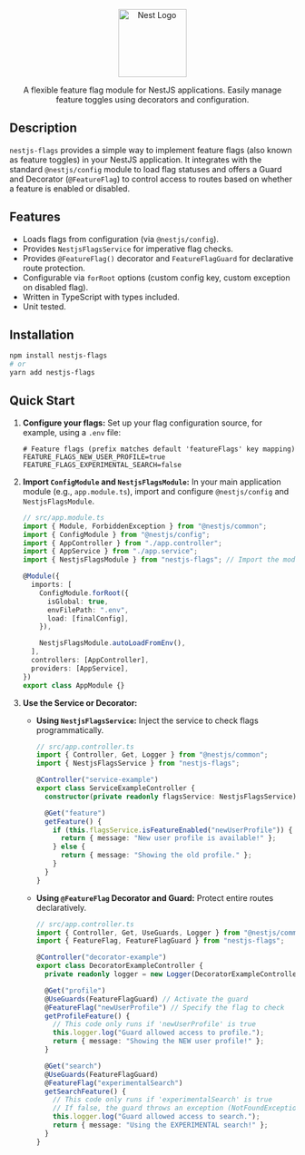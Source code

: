 <p align="center">
  <a href="http://nestjs.com/" target="blank"><img src="https://nestjs.com/img/logo-small.svg" width="120" alt="Nest Logo" /></a>

  <p align="center">
    A flexible feature flag module for NestJS applications. Easily manage feature toggles using decorators and configuration.
  </p>
</p>

## Description

`nestjs-flags` provides a simple way to implement feature flags (also known as feature toggles) in your NestJS application. It integrates with the standard `@nestjs/config` module to load flag statuses and offers a Guard and Decorator (`@FeatureFlag`) to control access to routes based on whether a feature is enabled or disabled.

## Features

- Loads flags from configuration (via `@nestjs/config`).
- Provides `NestjsFlagsService` for imperative flag checks.
- Provides `@FeatureFlag()` decorator and `FeatureFlagGuard` for declarative route protection.
- Configurable via `forRoot` options (custom config key, custom exception on disabled flag).
- Written in TypeScript with types included.
- Unit tested.

## Installation

```bash
npm install nestjs-flags
# or
yarn add nestjs-flags
```

## Quick Start

1.  **Configure your flags:**
    Set up your flag configuration source, for example, using a `.env` file:

    ```dotenv
    # Feature flags (prefix matches default 'featureFlags' key mapping)
    FEATURE_FLAGS_NEW_USER_PROFILE=true
    FEATURE_FLAGS_EXPERIMENTAL_SEARCH=false
    ```

2.  **Import `ConfigModule` and `NestjsFlagsModule`:**
    In your main application module (e.g., `app.module.ts`), import and configure `@nestjs/config` and `NestjsFlagsModule`.

    ```typescript
    // src/app.module.ts
    import { Module, ForbiddenException } from "@nestjs/common";
    import { ConfigModule } from "@nestjs/config";
    import { AppController } from "./app.controller";
    import { AppService } from "./app.service";
    import { NestjsFlagsModule } from "nestjs-flags"; // Import the module

    @Module({
      imports: [
        ConfigModule.forRoot({
          isGlobal: true,
          envFilePath: ".env",
          load: [finalConfig],
        }),

        NestjsFlagsModule.autoLoadFromEnv(),
      ],
      controllers: [AppController],
      providers: [AppService],
    })
    export class AppModule {}
    ```

3.  **Use the Service or Decorator:**

    - **Using `NestjsFlagsService`:** Inject the service to check flags programmatically.

      ```typescript
      // src/app.controller.ts
      import { Controller, Get, Logger } from "@nestjs/common";
      import { NestjsFlagsService } from "nestjs-flags";

      @Controller("service-example")
      export class ServiceExampleController {
        constructor(private readonly flagsService: NestjsFlagsService) {}

        @Get("feature")
        getFeature() {
          if (this.flagsService.isFeatureEnabled("newUserProfile")) {
            return { message: "New user profile is available!" };
          } else {
            return { message: "Showing the old profile." };
          }
        }
      }
      ```

    - **Using `@FeatureFlag` Decorator and Guard:** Protect entire routes declaratively.

      ```typescript
      // src/app.controller.ts
      import { Controller, Get, UseGuards, Logger } from "@nestjs/common";
      import { FeatureFlag, FeatureFlagGuard } from "nestjs-flags";

      @Controller("decorator-example")
      export class DecoratorExampleController {
        private readonly logger = new Logger(DecoratorExampleController.name);

        @Get("profile")
        @UseGuards(FeatureFlagGuard) // Activate the guard
        @FeatureFlag("newUserProfile") // Specify the flag to check
        getProfileFeature() {
          // This code only runs if 'newUserProfile' is true
          this.logger.log("Guard allowed access to profile.");
          return { message: "Showing the NEW user profile!" };
        }

        @Get("search")
        @UseGuards(FeatureFlagGuard)
        @FeatureFlag("experimentalSearch")
        getSearchFeature() {
          // This code only runs if 'experimentalSearch' is true
          // If false, the guard throws an exception (NotFoundException by default)
          this.logger.log("Guard allowed access to search.");
          return { message: "Using the EXPERIMENTAL search!" };
        }
      }
      ```
